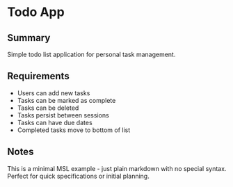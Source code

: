 # Todo App

## Summary
Simple todo list application for personal task management.

## Requirements
- Users can add new tasks
- Tasks can be marked as complete
- Tasks can be deleted
- Tasks persist between sessions
- Tasks can have due dates
- Completed tasks move to bottom of list

## Notes
This is a minimal MSL example - just plain markdown with no special syntax.
Perfect for quick specifications or initial planning.